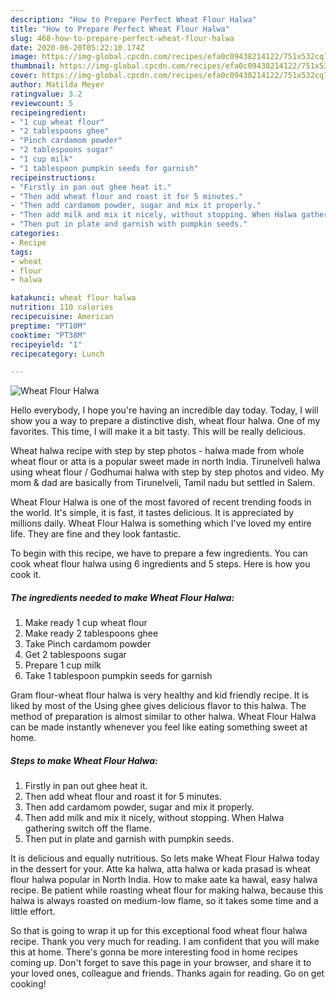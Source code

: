 ```yaml
---
description: "How to Prepare Perfect Wheat Flour Halwa"
title: "How to Prepare Perfect Wheat Flour Halwa"
slug: 468-how-to-prepare-perfect-wheat-flour-halwa
date: 2020-06-20T05:22:10.174Z
image: https://img-global.cpcdn.com/recipes/efa0c09438214122/751x532cq70/wheat-flour-halwa-recipe-main-photo.jpg
thumbnail: https://img-global.cpcdn.com/recipes/efa0c09438214122/751x532cq70/wheat-flour-halwa-recipe-main-photo.jpg
cover: https://img-global.cpcdn.com/recipes/efa0c09438214122/751x532cq70/wheat-flour-halwa-recipe-main-photo.jpg
author: Matilda Meyer
ratingvalue: 3.2
reviewcount: 5
recipeingredient:
- "1 cup wheat flour"
- "2 tablespoons ghee"
- "Pinch cardamom powder"
- "2 tablespoons sugar"
- "1 cup milk"
- "1 tablespoon pumpkin seeds for garnish"
recipeinstructions:
- "Firstly in pan out ghee heat it."
- "Then add wheat flour and roast it for 5 minutes."
- "Then add cardamom powder, sugar and mix it properly."
- "Then add milk and mix it nicely, without stopping. When Halwa gathering switch off the flame."
- "Then put in plate and garnish with pumpkin seeds."
categories:
- Recipe
tags:
- wheat
- flour
- halwa

katakunci: wheat flour halwa 
nutrition: 110 calories
recipecuisine: American
preptime: "PT10M"
cooktime: "PT38M"
recipeyield: "1"
recipecategory: Lunch

---
```



![Wheat Flour Halwa](https://img-global.cpcdn.com/recipes/efa0c09438214122/751x532cq70/wheat-flour-halwa-recipe-main-photo.jpg)

Hello everybody, I hope you're having an incredible day today. Today, I will show you a way to prepare a distinctive dish, wheat flour halwa. One of my favorites. This time, I will make it a bit tasty. This will be really delicious.

Wheat halwa recipe with step by step photos - halwa made from whole wheat flour or atta is a popular sweet made in north India. Tirunelveli halwa using wheat flour / Godhumai halwa with step by step photos and video. My mom &amp; dad are basically from Tirunelveli, Tamil nadu but settled in Salem.

Wheat Flour Halwa is one of the most favored of recent trending foods in the world. It's simple, it is fast, it tastes delicious. It is appreciated by millions daily. Wheat Flour Halwa is something which I've loved my entire life. They are fine and they look fantastic.


To begin with this recipe, we have to prepare a few ingredients. You can cook wheat flour halwa using 6 ingredients and 5 steps. Here is how you cook it.

<!--inarticleads1-->

##### The ingredients needed to make Wheat Flour Halwa:

1. Make ready 1 cup wheat flour
1. Make ready 2 tablespoons ghee
1. Take Pinch cardamom powder
1. Get 2 tablespoons sugar
1. Prepare 1 cup milk
1. Take 1 tablespoon pumpkin seeds for garnish


Gram flour-wheat flour halwa is very healthy and kid friendly recipe. It is liked by most of the Using ghee gives delicious flavor to this halwa. The method of preparation is almost similar to other halwa. Wheat Flour Halwa can be made instantly whenever you feel like eating something sweet at home. 

<!--inarticleads2-->

##### Steps to make Wheat Flour Halwa:

1. Firstly in pan out ghee heat it.
1. Then add wheat flour and roast it for 5 minutes.
1. Then add cardamom powder, sugar and mix it properly.
1. Then add milk and mix it nicely, without stopping. When Halwa gathering switch off the flame.
1. Then put in plate and garnish with pumpkin seeds.


It is delicious and equally nutritious. So lets make Wheat Flour Halwa today in the dessert for your. Atte ka halwa, atta halwa or kada prasad is wheat flour halwa popular in North India. How to make aate ka hawal, easy halwa recipe. Be patient while roasting wheat flour for making halwa, because this halwa is always roasted on medium-low flame, so it takes some time and a little effort. 

So that is going to wrap it up for this exceptional food wheat flour halwa recipe. Thank you very much for reading. I am confident that you will make this at home. There's gonna be more interesting food in home recipes coming up. Don't forget to save this page in your browser, and share it to your loved ones, colleague and friends. Thanks again for reading. Go on get cooking!
